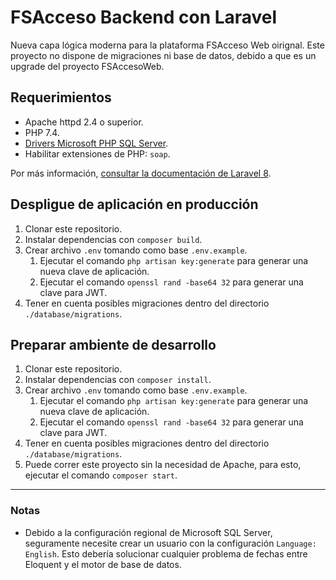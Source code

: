 FSAcceso Backend con Laravel
===

Nueva capa lógica moderna para la plataforma FSAcceso Web oirignal.
Este proyecto no dispone de migraciones ni base de datos, debido a que es un upgrade del proyecto FSAccesoWeb.

## Requerimientos

 - Apache httpd 2.4 o superior.
 - PHP 7.4.
 - [Drivers Microsoft PHP SQL Server](https://github.com/microsoft/msphpsql/releases/latest).
 - Habilitar extensiones de PHP: `soap`.

Por más información, [consultar la documentación de Laravel 8](https://laravel.com/docs/8.x).

## Despligue de aplicación en producción

1. Clonar este repositorio.
2. Instalar dependencias con `composer build`.
3. Crear archivo `.env` tomando como base `.env.example`.
    1. Ejecutar el comando `php artisan key:generate` para generar una nueva clave de aplicación.
    2. Ejecutar el comando `openssl rand -base64 32` para generar una clave para JWT.
4. Tener en cuenta posibles migraciones dentro del directorio `./database/migrations`.

## Preparar ambiente de desarrollo

1. Clonar este repositorio.
2. Instalar dependencias con `composer install`.
3. Crear archivo `.env` tomando como base `.env.example`.
    1. Ejecutar el comando `php artisan key:generate` para generar una nueva clave de aplicación.
    2. Ejecutar el comando `openssl rand -base64 32` para generar una clave para JWT.
4. Tener en cuenta posibles migraciones dentro del directorio `./database/migrations`.
5. Puede correr este proyecto sin la necesidad de Apache, para esto, ejecutar el comando `composer start`.

---

### Notas

- Debido a la configuración regional de Microsoft SQL Server, seguramente necesite crear un usuario con la configuración `Language: English`. Esto debería solucionar cualquier problema de fechas entre Eloquent y el motor de base de datos.